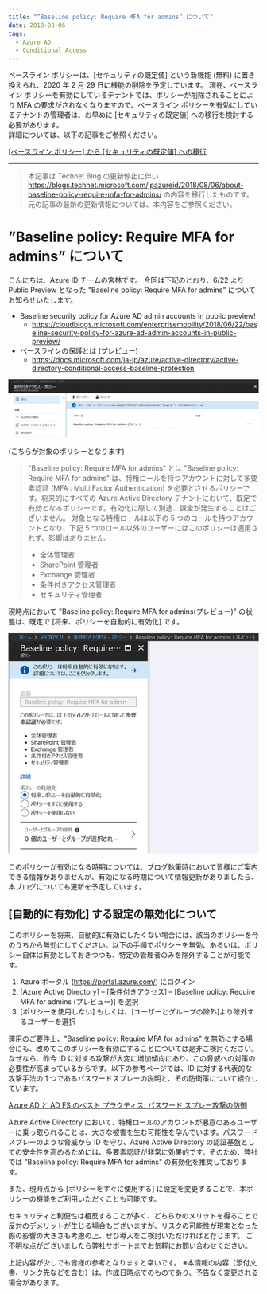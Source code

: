 ```yaml
---
title: "”Baseline policy: Require MFA for admins” について"
date: 2018-08-06
tags:
  - Azure AD
  - Conditional Access
---
```


ベースライン ポリシーは、[セキュリティの既定値] という新機能 (無料) に置き換えられ、2020 年 2 月 29 日に機能の削除を予定しています。
現在、ベースライン ポリシーを有効にしているテナントでは、ポリシーが削除されることにより MFA の要求がされなくなりますので、ベースライン ポリシーを有効にしているテナントの管理者は、お早めに [セキュリティの既定値] への移行を検討する必要があります。  
詳細については、以下の記事をご参照ください。

[[ベースライン ポリシー] から [セキュリティの既定値] への移行](../azure-active-directory/azure-ad-security-defaults.md)

------------

> 本記事は Technet Blog の更新停止に伴い https://blogs.technet.microsoft.com/jpazureid/2018/08/06/about-baseline-policy-require-mfa-for-admins/ の内容を移行したものです。
> 元の記事の最新の更新情報については、本内容をご参照ください。

# ”Baseline policy: Require MFA for admins” について

こんにちは、Azure ID チームの宮林です。
今回は下記のとおり、6/22 より Public Preview となった "Baseline policy: Require MFA for admins" についてお知らせいたします。

- Baseline security policy for Azure AD admin accounts in public preview!
    - https://cloudblogs.microsoft.com/enterprisemobility/2018/06/22/baseline-security-policy-for-azure-ad-admin-accounts-in-public-preview/
- ベースラインの保護とは (プレビュー)
    - https://docs.microsoft.com/ja-jp/azure/active-directory/active-directory-conditional-access-baseline-protection

![](./about-baseline-policy-require-mfa-for-admins/Baseline-policy-Require-MFA-for-admins-pic3-1024x237.jpg)

(こちらが対象のポリシーとなります)

> "Baseline policy: Require MFA for admins" とは
> "Baseline policy: Require MFA for admins" は、特権ロールを持つアカウントに対して多要素認証 (MFA : Multi Factor Authentication) を必要とさせるポリシーです。将来的にすべての Azure Active Directory テナントにおいて、既定で有効となるポリシーです。有効化に際して別途、課金が発生することはございません。
> 対象となる特権ロールは以下の 5 つのロールを持つアカウントとなり、下記 5 つのロール以外のユーザーにはこのポリシーは適用されず、影響はありません。
>
> - 全体管理者
> - SharePoint 管理者
> - Exchange 管理者
> - 条件付きアクセス管理者
> - セキュリティ管理者

現時点において "Baseline policy: Require MFA for admins(プレビュー)" の状態は、既定で [将来、ポリシーを自動的に有効化] です。

![](./about-baseline-policy-require-mfa-for-admins/Baseline-policy-Require-MFA-for-admins-pic2.jpg)


このポリシーが有効になる時期については、ブログ執筆時において皆様にご案内できる情報がありませんが、有効になる時期について情報更新がありましたら、本ブログについても更新を予定しています。

## [自動的に有効化] する設定の無効化について

このポリシーを将来、自動的に有効にしたくない場合には、該当のポリシーを今のうちから無効にしてください。以下の手順でポリシーを無効、あるいは、ポリシー自体は有効としておきつつも、特定の管理者のみを除外することが可能です。

1. Azure ポータル (https://portal.azure.com/) にログイン
2. [Azure Active Directory] – [条件付きアクセス] – [Baseline policy: Require MFA for admins (プレビュー)] を選択
3. [ポリシーを使用しない] もしくは、[ユーザーとグループの除外]より除外するユーザーを選択

運用のご要件上、"Baseline policy: Require MFA for admins" を無効にする場合にも、改めてこのポリシーを有効にすることについては是非ご検討ください。なぜなら、昨今 ID に対する攻撃が大変に増加傾向にあり、この脅威への対策の必要性が高まっているからです。以下の参考ページでは、ID に対する代表的な攻撃手法の 1 つであるパスワードスプレーの説明と、その防衛策について紹介しています。

[Azure AD と AD FS のベスト プラクティス: パスワード スプレー攻撃の防御](./password-sprey-attack.md)

Azure Active Directory において、特権ロールのアカウントが悪意のあるユーザーに乗っ取られることは、大きな被害を生む可能性を孕んでいます。パスワード スプレーのような脅威から ID を守り、Azure Active Directory の認証基盤としての安全性を高めるためには、多要素認証が非常に効果的です。そのため、弊社では "Baseline policy: Require MFA for admins" の有効化を推奨しております。

また、現時点から [ポリシーをすぐに使用する] に設定を変更することで、本ポリシーの機能をご利用いただくことも可能です。

セキュリティと利便性は相反することが多く、どちらかのメリットを得ることで反対のデメリットが生じる場合もございますが、リスクの可能性が現実となった際の影響の大きさも考慮の上、ぜひ導入をご検討いただければと存じます。
ご不明な点がございましたら弊社サポートまでお気軽にお問い合わせください。

上記内容が少しでも皆様の参考となりますと幸いです。
※本情報の内容（添付文書、リンク先などを含む）は、作成日時点でのものであり、予告なく変更される場合があります。
